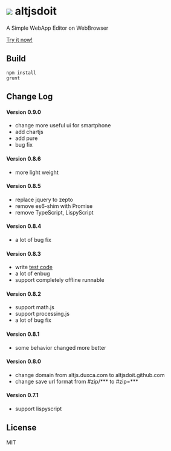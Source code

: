 ![](http://altjsdoit.github.io/icon-128.png) altjsdoit
===========

A Simple WebApp Editor on WebBrowser

[Try it now!](https://altjsdoit.github.io/)


Build
---------------

```
npm install
grunt
```


Change Log
---------------

#### Version 0.9.0
* change more useful ui for smartphone
* add chartjs
* add pure
* bug fix

#### Version 0.8.6

* more light weight

#### Version 0.8.5

* replace jquery to zepto
* remove es6-shim with Promise
* remove TypeScript, LispyScript

#### Version 0.8.4

* a lot of bug fix

#### Version 0.8.3

* write [test code](https://altjsdoit.github.io/test.html)
* a lot of enbug
* support completely offline runnable

#### Version 0.8.2

* support math.js
* support processing.js
* a lot of bug fix

#### Version 0.8.1

* some behavior changed more better

#### Version 0.8.0

* change domain from altjs.duxca.com to altjsdoit.github.com
* change save url format from #zip/*** to #zip=***

#### Version 0.7.1

* support lispyscript


License
---------------
MIT
